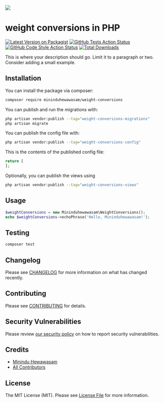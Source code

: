 
[<img src="https://github-ads.s3.eu-central-1.amazonaws.com/support-ukraine.svg?t=1" />](https://supportukrainenow.org)

# weight conversions in PHP

[![Latest Version on Packagist](https://img.shields.io/packagist/v/mininduhewawasam/weight-conversions.svg?style=flat-square)](https://packagist.org/packages/mininduhewawasam/weight-conversions)
[![GitHub Tests Action Status](https://img.shields.io/github/workflow/status/mininduhewawasam/weight-conversions/run-tests?label=tests)](https://github.com/mininduhewawasam/weight-conversions/actions?query=workflow%3Arun-tests+branch%3Amain)
[![GitHub Code Style Action Status](https://img.shields.io/github/workflow/status/mininduhewawasam/weight-conversions/Check%20&%20fix%20styling?label=code%20style)](https://github.com/mininduhewawasam/weight-conversions/actions?query=workflow%3A"Check+%26+fix+styling"+branch%3Amain)
[![Total Downloads](https://img.shields.io/packagist/dt/mininduhewawasam/weight-conversions.svg?style=flat-square)](https://packagist.org/packages/mininduhewawasam/weight-conversions)

This is where your description should go. Limit it to a paragraph or two. Consider adding a small example.

## Installation

You can install the package via composer:

```bash
composer require mininduhewawasam/weight-conversions
```

You can publish and run the migrations with:

```bash
php artisan vendor:publish --tag="weight-conversions-migrations"
php artisan migrate
```

You can publish the config file with:

```bash
php artisan vendor:publish --tag="weight-conversions-config"
```

This is the contents of the published config file:

```php
return [
];
```

Optionally, you can publish the views using

```bash
php artisan vendor:publish --tag="weight-conversions-views"
```

## Usage

```php
$weightConversions = new Mininduhewawasam\WeightConversions();
echo $weightConversions->echoPhrase('Hello, Mininduhewawasam!');
```

## Testing

```bash
composer test
```

## Changelog

Please see [CHANGELOG](CHANGELOG.md) for more information on what has changed recently.

## Contributing

Please see [CONTRIBUTING](https://github.com/mininduhewawasam/.github/blob/main/CONTRIBUTING.md) for details.

## Security Vulnerabilities

Please review [our security policy](../../security/policy) on how to report security vulnerabilities.

## Credits

- [Minindu Hewawasam](https://github.com/mininduhewawasam)
- [All Contributors](../../contributors)

## License

The MIT License (MIT). Please see [License File](LICENSE.md) for more information.
